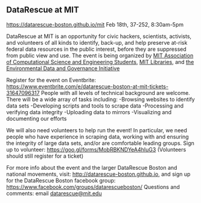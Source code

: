 ## DataRescue at MIT 
https://datarescue-boston.github.io/mit 
Feb 18th, 37-252, 8:30am-5pm

DataRescue at MIT is an opportunity for civic hackers, scientists, activists, and volunteers of all kinds to identify, back-up, and help preserve at-risk federal data resources in the public interest, before they are suppressed from public view and use. The event is being organized by [MIT Association of Computational Science and Engineering Students](http://acses.mit.edu), [MIT Libraries](https://libraries.mit.edu), and [the Environmental Data and Governance Initiative](http://envirodatagov.org)

Register for the event on Eventbrite: https://www.eventbrite.com/e/datarescue-boston-at-mit-tickets-31647096317
People with all levels of technical background are welcome. There will be a wide array of tasks including:
-Browsing websites to identify data sets
-Developing scripts and tools to scrape data
-Processing and verifying data integrity
-Uploading data to mirrors
-Visualizing and documenting our efforts

We will also need volunteers to help run the event! In particular, we need people who have experience in scraping data, working with and ensuring the integrity of large data sets, and/or are comfortable leading groups. 
Sign up to volunteer: https://goo.gl/forms/MobRBKNDYeA4hIuG3 (Volunteers should still register for a ticket)

For more info about the event and the larger DataRescue Boston and national movements, visit: http://datarescue-boston.github.io, and sign up for the DataRescue Boston facebook group: https://www.facebook.com/groups/datarescueboston/
Questions and comments: email datarescue@mit.edu 